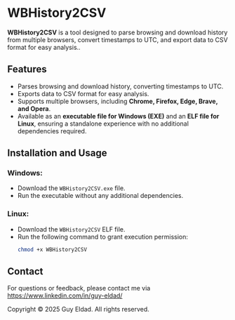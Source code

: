 # WBHistory2CSV

**WBHistory2CSV** is a tool designed to parse browsing and download history from multiple browsers, convert timestamps to UTC, and export data to CSV format for easy analysis..

## Features
- Parses browsing and download history, converting timestamps to UTC.
- Exports data to CSV format for easy analysis.
- Supports multiple browsers, including **Chrome, Firefox, Edge, Brave, and Opera**.
- Available as an **executable file for Windows (EXE)** and an **ELF file for Linux**, ensuring a standalone experience with no additional dependencies required.

## Installation and Usage
### Windows:
- Download the `WBHistory2CSV.exe` file.
- Run the executable without any additional dependencies.

### Linux:
- Download the `WBHistory2CSV` ELF file.
- Run the following command to grant execution permission:
  ```bash
  chmod +x WBHistory2CSV


## Contact
For questions or feedback, please contact me via https://www.linkedin.com/in/guy-eldad/


Copyright
© 2025 Guy Eldad. All rights reserved.
